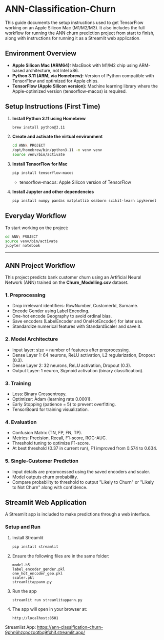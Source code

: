 # ANN-Classification-Churn

This guide documents the setup instructions used to get TensorFlow working on an Apple Silicon Mac (M1/M2/M3). It also includes the full workflow for running the ANN churn prediction project from start to finish, along with instructions for running it as a Streamlit web application.

## Environment Overview

* **Apple Silicon Mac (ARM64):** MacBook with M1/M2 chip using ARM-based architecture, not Intel x86.
* **Python 3.11 (ARM, via Homebrew):** Version of Python compatible with TensorFlow and optimized for Apple chips.
* **TensorFlow (Apple Silicon version):** Machine learning library where the Apple-optimized version (tensorflow-macos) is required.

## Setup Instructions (First Time)

1. **Install Python 3.11 using Homebrew**

   ```bash
   brew install python@3.11
   ```

2. **Create and activate the virtual environment**

   ```bash
   cd ANN\ PROJECT
   /opt/homebrew/bin/python3.11 -m venv venv
   source venv/bin/activate
   ```

3. **Install TensorFlow for Mac**

   ```bash
   pip install tensorflow-macos
   ```
   * tensorflow-macos: Apple Silicon version of TensorFlow

5. **Install Jupyter and other dependencies**

   ```bash
   pip install numpy pandas matplotlib seaborn scikit-learn ipykernel
   ```


## Everyday Workflow

To start working on the project:

```bash
cd ANN\ PROJECT
source venv/bin/activate
jupyter notebook
```

---

## ANN Project Workflow

This project predicts bank customer churn using an Artificial Neural Network (ANN) trained on the **Churn\_Modelling.csv** dataset.

### 1. Preprocessing

* Drop irrelevant identifiers: RowNumber, CustomerId, Surname.
* Encode Gender using Label Encoding.
* One-hot encode Geography to avoid ordinal bias.
* Save encoders (LabelEncoder and OneHotEncoder) for later use.
* Standardize numerical features with StandardScaler and save it.

### 2. Model Architecture

* Input layer: size = number of features after preprocessing.
* Dense Layer 1: 64 neurons, ReLU activation, L2 regularization, Dropout (0.3).
* Dense Layer 2: 32 neurons, ReLU activation, Dropout (0.3).
* Output Layer: 1 neuron, Sigmoid activation (binary classification).

### 3. Training

* Loss: Binary Crossentropy.
* Optimizer: Adam (learning rate 0.0001).
* Early Stopping (patience = 5) to prevent overfitting.
* TensorBoard for training visualization.

### 4. Evaluation

* Confusion Matrix (TN, FP, FN, TP).
* Metrics: Precision, Recall, F1-score, ROC-AUC.
* Threshold tuning to optimize F1-score.
* At best threshold (0.37 in current run), F1 improved from 0.574 to 0.634.

### 5. Single-Customer Prediction

* Input details are preprocessed using the saved encoders and scaler.
* Model outputs churn probability.
* Compare probability to threshold to output "Likely to Churn" or "Likely to Not Churn" along with confidence.


## Streamlit Web Application

A Streamlit app is included to make predictions through a web interface.

### Setup and Run

1. Install Streamlit

   ```bash
   pip install streamlit
   ```

2. Ensure the following files are in the same folder:

   ```
   model.h5
   label_encoder_gender.pkl
   one_hot_encoder_geo.pkl
   scaler.pkl
   streamlitappann.py
   ```

3. Run the app

   ```bash
   streamlit run streamlitappann.py
   ```

4. The app will open in your browser at:

   ```
   http://localhost:8501
   ```

Streamlist App: https://ann-classification-churn-9phn6hzcpozoqtbq9fxhif.streamlit.app/
